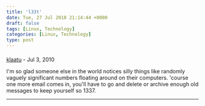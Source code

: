 ```yaml
---
title: 'l33t'
date: Tue, 27 Jul 2010 21:14:44 +0000
draft: false
tags: [Linux, Technology]
categories: [Linux, Technology]
type: post
---
```



#### 
[klaatu](http://www.thebadapples.info "gort.klaatu@gmail.com") - <time datetime="2010-07-28 07:59:13">Jul 3, 2010</time>

I'm so glad someone else in the world notices silly things like randomly vaguely significant numbers floating around on their computers. 'course one more email comes in, you'll have to go and delete or archive enough old messages to keep yourself so 1337.
<hr />
